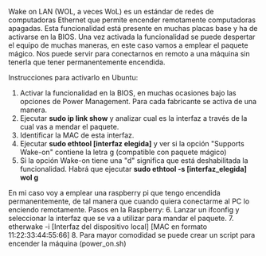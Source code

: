 Wake on LAN (WOL, a veces WoL) es un estándar de redes de computadoras Ethernet que permite encender remotamente computadoras apagadas.
Esta funcionalidad está presente en muchas placas base y ha de activarse en la BIOS.
Una vez activada la funcionalidad se puede despertar el equipo de muchas maneras, en este caso vamos a emplear el paquete mágico.
Nos puede servir para conectarnos en remoto a una máquina sin tenerla que tener permanentemente encendida.

Instrucciones para activarlo en Ubuntu:
1. Activar la funcionalidad en la BIOS, en muchas ocasiones bajo las opciones de Power Management. Para cada fabricante se activa de una manera.
2. Ejecutar **sudo ip link show** y analizar cual es la interfaz a través de la cual vas a mendar el paquete.
3. Identificar la MAC de esta interfaz.
4. Ejecutar **sudo ethtool [interfaz elegida]** y ver si la opción "Supports Wake-on" contiene la letra g (compatible con paquete mágico)
5. Si la opción Wake-on tiene una "d" significa que está deshabilitada la funcionalidad. Habrá que ejecutar **sudo ethtool -s [interfaz_elegida] wol g** 


En mi caso voy a emplear una raspberry pi que tengo encendida permanentemente, de tal manera que cuando quiera conectarme al PC lo enciendo remotamente.
Pasos en la Raspberry:
6. Lanzar un ifconfig y seleccionar la interfaz que se va a utilizar para mandar el paquete.
7. etherwake -i [Interfaz del dispositivo local] [MAC en formato 11:22:33:44:55:66]
8. Para mayor comodidad se puede crear un script para encender la máquina (power_on.sh)
